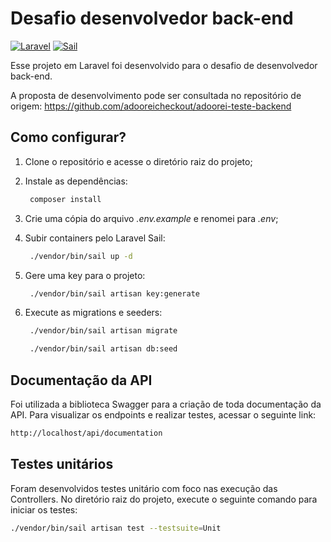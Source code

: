 # Desafio desenvolvedor back-end

[![Laravel](https://img.shields.io/badge/Laravel-10.x-red.svg)](https://laravel.com)
[![Sail](https://img.shields.io/badge/Sail-1.x-red.svg)](https://livewire.laravel.com/)

Esse projeto em Laravel foi desenvolvido para o desafio de desenvolvedor back-end. 

A proposta de desenvolvimento pode ser consultada no repositório de origem:
https://github.com/adooreicheckout/adoorei-teste-backend


## Como configurar?

1. Clone o repositório e acesse o diretório raiz do projeto;
2. Instale as dependências:
   
   ```bash
    composer install
    ```
4. Crie uma cópia do arquivo *.env.example* e renomei para *.env*;
5. Subir containers pelo Laravel Sail:
   ```bash
    ./vendor/bin/sail up -d
    ```
6. Gere uma key para o projeto:
   ```bash
    ./vendor/bin/sail artisan key:generate
    ```
8. Execute as migrations e seeders:
   ```bash
    ./vendor/bin/sail artisan migrate

    ./vendor/bin/sail artisan db:seed
    ```

## Documentação da API

Foi utilizada a biblioteca Swagger para a criação de toda documentação da API.
Para visualizar os endpoints e realizar testes, acessar o seguinte link:
```bash
http://localhost/api/documentation
```

## Testes unitários

Foram desenvolvidos testes unitário com foco nas execução das Controllers.
No diretório raiz do projeto, execute o seguinte comando para iniciar os testes:
```bash
./vendor/bin/sail artisan test --testsuite=Unit
```

